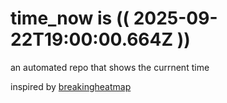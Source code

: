 # time_now is (( 2025-09-22T19:00:00.664Z ))

an automated repo that shows the currnent time

inspired by [breakingheatmap](https://github.com/breakingheatmap/breakingheatmap)